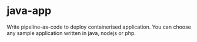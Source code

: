 # java-app
Write pipeline-as-code to deploy containerised application. You can choose any sample application written in java, nodejs or php. 
